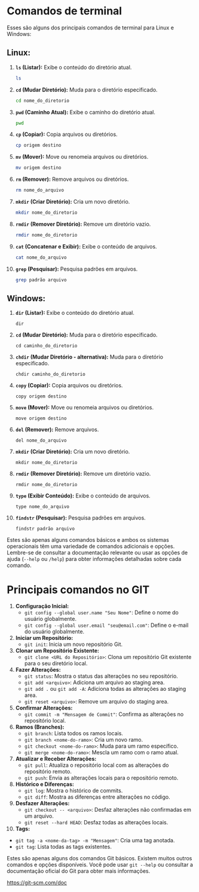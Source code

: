 # Comandos de terminal

Esses são alguns dos principais comandos de terminal para Linux e Windows:

## Linux:

1. **`ls` (Listar):** Exibe o conteúdo do diretório atual.
    
    ```bash
    ls
    
    ```
    
2. **`cd` (Mudar Diretório):** Muda para o diretório especificado.
    
    ```bash
    cd nome_do_diretorio
    
    ```
    
3. **`pwd` (Caminho Atual):** Exibe o caminho do diretório atual.
    
    ```bash
    pwd
    
    ```
    
4. **`cp` (Copiar):** Copia arquivos ou diretórios.
    
    ```bash
    cp origem destino
    
    ```
    
5. **`mv` (Mover):** Move ou renomeia arquivos ou diretórios.
    
    ```bash
    mv origem destino
    
    ```
    
6. **`rm` (Remover):** Remove arquivos ou diretórios.
    
    ```bash
    rm nome_do_arquivo
    
    ```
    
7. **`mkdir` (Criar Diretório):** Cria um novo diretório.
    
    ```bash
    mkdir nome_do_diretorio
    
    ```
    
8. **`rmdir` (Remover Diretório):** Remove um diretório vazio.
    
    ```bash
    rmdir nome_do_diretorio
    
    ```
    
9. **`cat` (Concatenar e Exibir):** Exibe o conteúdo de arquivos.
    
    ```bash
    cat nome_do_arquivo
    
    ```
    
10. **`grep` (Pesquisar):** Pesquisa padrões em arquivos.
    
    ```bash
    grep padrão arquivo
    
    ```
    

## Windows:

1. **`dir` (Listar):** Exibe o conteúdo do diretório atual.
    
    ```
    dir
    
    ```
    
2. **`cd` (Mudar Diretório):** Muda para o diretório especificado.
    
    ```
    cd caminho_do_diretorio
    
    ```
    
3. **`chdir` (Mudar Diretório - alternativa):** Muda para o diretório especificado.
    
    ```
    chdir caminho_do_diretorio
    
    ```
    
4. **`copy` (Copiar):** Copia arquivos ou diretórios.
    
    ```
    copy origem destino
    
    ```
    
5. **`move` (Mover):** Move ou renomeia arquivos ou diretórios.
    
    ```
    move origem destino
    
    ```
    
6. **`del` (Remover):** Remove arquivos.
    
    ```
    del nome_do_arquivo
    
    ```
    
7. **`mkdir` (Criar Diretório):** Cria um novo diretório.
    
    ```
    mkdir nome_do_diretorio
    
    ```
    
8. **`rmdir` (Remover Diretório):** Remove um diretório vazio.
    
    ```
    rmdir nome_do_diretorio
    
    ```
    
9. **`type` (Exibir Conteúdo):** Exibe o conteúdo de arquivos.
    
    ```
    type nome_do_arquivo
    
    ```
    
10. **`findstr` (Pesquisar):** Pesquisa padrões em arquivos.
    
    ```
    findstr padrão arquivo
    
    ```
    

Estes são apenas alguns comandos básicos e ambos os sistemas operacionais têm uma variedade de comandos adicionais e opções. Lembre-se de consultar a documentação relevante ou usar as opções de ajuda (`--help` ou `/help`) para obter informações detalhadas sobre cada comando.

# Principais comandos no GIT

1. **Configuração Inicial:**
    - `git config --global user.name "Seu Nome"`: Define o nome do usuário globalmente.
    - `git config --global user.email "seu@email.com"`: Define o e-mail do usuário globalmente.
2. **Iniciar um Repositório:**
    - `git init`: Inicia um novo repositório Git.
3. **Clonar um Repositório Existente:**
    - `git clone <URL do Repositório>`: Clona um repositório Git existente para o seu diretório local.
4. **Fazer Alterações:**
    - `git status`: Mostra o status das alterações no seu repositório.
    - `git add <arquivo>`: Adiciona um arquivo ao staging area.
    - `git add .` ou `git add -A`: Adiciona todas as alterações ao staging area.
    - `git reset <arquivo>`: Remove um arquivo do staging area.
5. **Confirmar Alterações:**
    - `git commit -m "Mensagem de Commit"`: Confirma as alterações no repositório local.
6. **Ramos (Branches):**
    - `git branch`: Lista todos os ramos locais.
    - `git branch <nome-do-ramo>`: Cria um novo ramo.
    - `git checkout <nome-do-ramo>`: Muda para um ramo específico.
    - `git merge <nome-do-ramo>`: Mescla um ramo com o ramo atual.
7. **Atualizar e Receber Alterações:**
    - `git pull`: Atualiza o repositório local com as alterações do repositório remoto.
    - `git push`: Envia as alterações locais para o repositório remoto.
8. **Histórico e Diferenças:**
    - `git log`: Mostra o histórico de commits.
    - `git diff`: Mostra as diferenças entre alterações no código.
9. **Desfazer Alterações:**
    - `git checkout -- <arquivo>`: Desfaz alterações não confirmadas em um arquivo.
    - `git reset --hard HEAD`: Desfaz todas as alterações locais.
10. **Tags:**
- `git tag -a <nome-da-tag> -m "Mensagem"`: Cria uma tag anotada.
- `git tag`: Lista todas as tags existentes.

Estes são apenas alguns dos comandos Git básicos. Existem muitos outros comandos e opções disponíveis. Você pode usar `git --help` ou consultar a documentação oficial do Git para obter mais informações.

https://git-scm.com/doc
